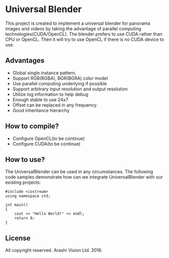 Universal Blender
=================
This project is created to implement a universal blender for panorama images and videos by taking the advantage of parallel computing technologies(CUDA/OpenCL). The blender prefers to use CUDA rather than CPU or OpenCL. Then it will try to use OpenCL if there is no CUDA device to use. 

Advantages
----------
* Global single instance pattern.
* Support RGB(RGBA), BGR(BGRA) color model
* Use parallel computing underlying if possible
* Support arbitrary input resolution and output resolution
* Utilize log information to help debug
* Enough stable to use 24x7
* Offset can be replaced in any frequency. 
* Good inheritance hierarchy

How to compile?
---------------
* Configure OpenCL(to be continue)
* Configure CUDA(to be continue)

How to use?
-----------
The UniversalBlender can be used in any circumstances. The following code samples demonstrate how can we integrate UniversalBlender with our existing projects:  

    #include <iostream>  
	using namespace std;

	int main()  
	{  
		cout << "Hello World!" << endl;  
		return 0;  
	}  

License
-------
All copyright reserved. Arashi Vision Ltd. 2016. 

